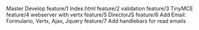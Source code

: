 Master
	Develop
		feature/1 Index.html
		feature/2 validation
		feature/3 TinyMCE
		feature/4 webserver with vertx
		feature/5 DirectorJS
		feature/6 Add Email: Formulario, Vertx, Ajax, Jquery
		feature/7 Add handlebars for read emails


